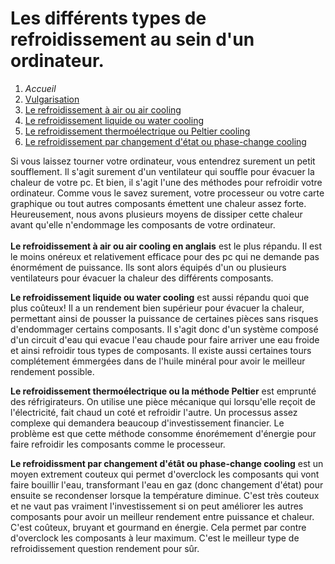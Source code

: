 <h1> Les différents types de refroidissement au sein d'un ordinateur.</h1>

1. *Accueil*
1. [Vulgarisation](vulgarisation.md)
1. [Le refroidissement à air ou air cooling](aircooling.md)
1. [Le refroidissement liquide ou water cooling](watercooling.md)
1. [Le refroidissement thermoélectrique ou Peltier cooling](peltiercooling.md)
1. [Le refroidissement par changement d'état ou phase-change cooling](phasechangecooling.md)


 Si vous laissez tourner votre ordinateur, vous entendrez surement un petit soufflement. Il s'agit surement d'un ventilateur qui souffle pour évacuer la chaleur de votre pc. Et bien, il s'agit l'une des méthodes pour refroidir votre ordinateur. Comme vous le savez surement, votre processeur ou votre carte graphique ou tout autres composants émettent une chaleur assez forte. Heureusement, nous avons plusieurs moyens de dissiper cette chaleur avant qu'elle n'endommage les composants de votre ordinateur. </br>
<br> **Le refroidissement à air ou air cooling en anglais** est le plus répandu. Il est le moins onéreux et relativement efficace pour des pc qui ne demande pas énormément de puissance. Ils sont alors équipés d'un ou plusieurs ventilateurs pour évacuer la chaleur des différents composants.

**Le refroidissement liquide ou water cooling** est aussi répandu quoi que plus coûteux! Il a un rendement bien supérieur pour évacuer la chaleur, permettant ainsi de pousser la puissance de certaines pièces sans risques d'endommager certains composants. Il s'agit donc d'un système composé d'un circuit d'eau qui evacue l'eau chaude pour faire arriver une eau froide et ainsi refroidir tous types de composants. Il existe aussi certaines tours complétement émmergées dans de l'huile minéral pour avoir le meilleur rendement possible.

**Le refroidissement thermoélectrique ou la méthode Peltier** est emprunté des réfrigirateurs. On utilise une pièce mécanique qui lorsqu'elle reçoit de l'électricité, fait chaud un coté et refroidir l'autre. Un processus assez complexe qui demandera beaucoup d'investissement financier. Le problème est que cette méthode consomme énorémement d'énergie pour faire refroidir les composants comme le processeur.

**Le refroidissment par changement d'étât ou phase-change cooling** est un moyen extrement couteux qui permet d'overclock les composants qui vont faire bouillir l'eau, transformant l'eau en gaz (donc changement d'état) pour ensuite se recondenser lorsque la température diminue. C'est très couteux et ne vaut pas vraiment l'investissement si on peut améliorer les autres composants pour avoir un meilleur rendement entre puissance et chaleur. C'est coûteux, bruyant et gourmand en énergie. Cela permet par contre d'overclock les composants à leur maximum. C'est le meilleur type de refroidissement question rendement pour sûr.


